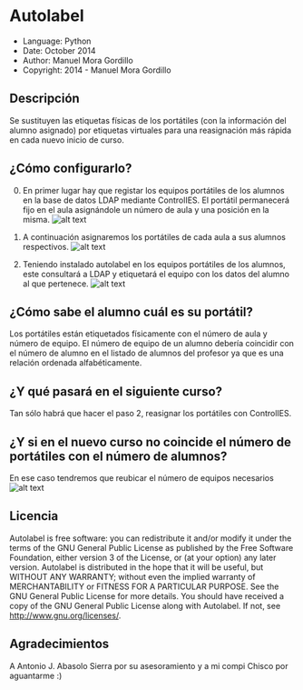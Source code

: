 Autolabel
==========

* Language: Python
* Date: October 2014
* Author: Manuel Mora Gordillo
* Copyright: 2014 - Manuel Mora Gordillo

Descripción
---------------------
Se sustituyen las etiquetas físicas de los portátiles (con la información del alumno asignado) por etiquetas virtuales para una reasignación más rápida en cada nuevo inicio de curso.


¿Cómo configurarlo?
---------------------
0. En primer lugar hay que registar los equipos portátiles de los alumnos en la base de datos LDAP mediante ControlIES. El portátil permanecerá fijo en el aula asignándole un número de aula y una posición en la misma.
![alt text](https://raw.github.com/manumora/autolabel/master/screenshots/students_laptops.png "Equipos de alumnos")

0. A continuación asignaremos los portátiles de cada aula a sus alumnos respectivos.
![alt text](https://raw.github.com/manumora/autolabel/master/screenshots/assignment_laptops.png "Asignación de equipos")

0. Teniendo instalado autolabel en los equipos portátiles de los alumnos, este consultará a LDAP y etiquetará el equipo con los datos del alumno al que pertenece.
![alt text](https://raw.github.com/manumora/autolabel/master/screenshots/login_screen.png "Etiquetado virtual")


¿Cómo sabe el alumno cuál es su portátil?
---------------------
Los portátiles están etiquetados físicamente con el número de aula y número de equipo. El número de equipo de un alumno debería coincidir con el número de alumno en el listado de alumnos del profesor ya que es una relación ordenada alfabéticamente.


¿Y qué pasará en el siguiente curso?
---------------------
Tan sólo habrá que hacer el paso 2, reasignar los portátiles con ControlIES.


¿Y si en el nuevo curso no coincide el número de portátiles con el número de alumnos?
---------------------
En ese caso tendremos que reubicar el número de equipos necesarios
![alt text](https://raw.github.com/manumora/autolabel/master/screenshots/move_laptops.png "Etiquetado virtual")


Licencia
-------
Autolabel is free software: you can redistribute it and/or modify it under the terms of the GNU General Public License as published by the Free Software Foundation, either version 3 of the License, or (at your option) any later version. Autolabel is distributed in the hope that it will be useful, but WITHOUT ANY WARRANTY; without even the implied warranty of MERCHANTABILITY or FITNESS FOR A PARTICULAR PURPOSE. See the GNU General Public License for more details. You should have received a copy of the GNU General Public License along with Autolabel. If not, see http://www.gnu.org/licenses/.

Agradecimientos
---------------
A Antonio J. Abasolo Sierra por su asesoramiento y a mi compi Chisco por aguantarme :)
